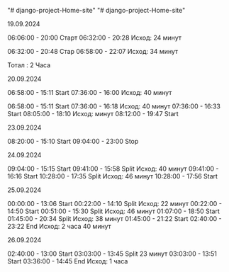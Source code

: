 "# django-project-Home-site" 
"# django-project-Home-site" 

19.09.2024

06:06:00 - 20:00 Старт
06:32:00 - 20:28 Исход: 24 минут

06:32:00 - 20:48 Стар
06:58:00 - 22:07 Исход: 34 минут

Тотал : 2 Часа

20.09.2024

06:58:00 - 15:11 Start
07:36:00 - 16:00 Исход: 40 минут

06:58:00 - 15:11 Start
07:36:00 - 16:18 Исход: 40 минут
07:36:00 - 16:33 Start
08:05:00 - 18:10 Исход:  минут
08:12:00 - 19:47 Start

23.09.2024

08:20:00 - 15:10 Start
09:04:00 - 23:00 Stop

24.09.2024

09:04:00 - 15:15 Start
09:41:00 - 15:58 Split Исход: 40 минут
09:41:00 - 16:16  Start
10:28:00 - 17:35  Split Исход: 46 минут
10:28:00 - 17:56  Start

25.09.2024

00:00:00 - 13:06  Start
00:22:00 - 14:10  Split  Исход: 22 минут
00:22:00 - 14:50  Start
00:51:00 - 15:30  Split  Исход: 46 минут
01:07:00 - 18:50  Start
01:45:00 - 20:34  Split  Исход: 38 минут
01:45:00 - 21:22  Start
02:40:00 - 23:22  End Исход: 2 часа 40 минут

26.09.2024

02:40:00 - 13:00  Start
03:03:00 - 13:45  Split 23 минут
03:03:00 - 13:51  Start
03:36:00 - 14:45  End Исход: 1 часа
